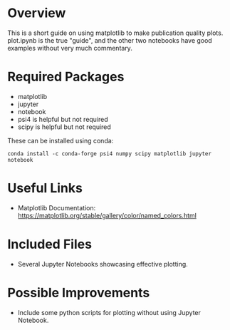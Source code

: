 # Overview

This is a short guide on using matplotlib to make publication quality plots. plot.ipynb is the true "guide", and the other two notebooks have good examples without very much commentary.

# Required Packages

* matplotlib
* jupyter 
* notebook
* psi4 is helpful but not required
* scipy is helpful but not required

These can be installed using conda:

`conda install -c conda-forge psi4 numpy scipy matplotlib jupyter notebook`

# Useful Links

* Matplotlib Documentation: https://matplotlib.org/stable/gallery/color/named_colors.html 

# Included Files

* Several Jupyter Notebooks showcasing effective plotting. 

# Possible Improvements

* Include some python scripts for plotting without using Jupyter Notebook.